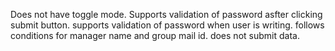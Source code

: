 Does not have toggle mode.
Supports validation of password asfter clicking submit button.
supports validation of password when user is writing.
follows conditions for manager name and group mail id.
does not submit data.

